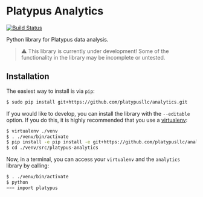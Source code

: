 # Platypus Analytics #

[![Build Status](https://travis-ci.org/platypusllc/analytics.svg)](https://travis-ci.org/platypusllc/analytics)

Python library for Platypus data analysis.

 >:warning: This library is currently under development!  Some of the functionality in the library may be incomplete or untested.

## Installation ##
The easiest way to install is via `pip`:
```bash
$ sudo pip install git+https://github.com/platypusllc/analytics.git
```

If you would like to develop, you can install the library with the `--editable` option.  If you do this, it is highly recommended that you use a [virtualenv][1]:
```bash
$ virtualenv ./venv
$ . ./venv/bin/activate
$ pip install -e pip install -e git+https://github.com/platypusllc/analytics.git#egg=platypus-analytics
$ cd ./venv/src/platypus-analytics
```

Now, in a terminal, you can access your `virtualenv` and the `analytics` library by calling:
```bash
$ . ./venv/bin/activate
$ python
>>> import platypus
```

[1]: http://docs.python-guide.org/en/latest/dev/virtualenvs/
